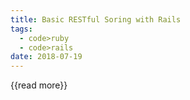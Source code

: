 ```yaml
---
title: Basic RESTful Soring with Rails
tags:
  - code>ruby
  - code>rails
date: 2018-07-19
---
```




{{read more}}
